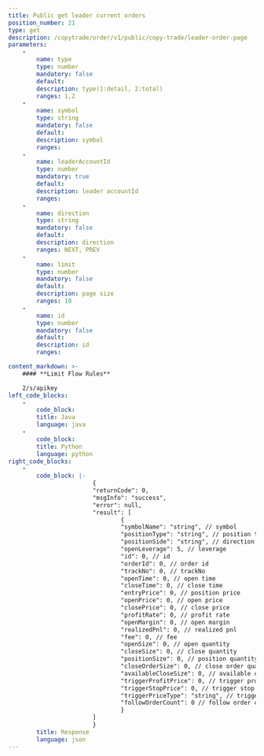```yaml
---
title: Public get leader current orders
position_number: 21
type: get
description: /copytrade/order/v1/public/copy-trade/leader-order-page
parameters:
    -
        name: type
        type: number
        mandatory: false
        default:
        description: type(1:detail, 2:total)
        ranges: 1,2
    -
        name: symbol
        type: string
        mandatory: false
        default:
        description: symbol
        ranges:
    -
        name: leaderAccountId
        type: number
        mandatory: true
        default:
        description: leader accountId
        ranges:
    -
        name: direction
        type: string
        mandatory: false
        default:
        description: direction
        ranges: NEXT, PREV
    -
        name: limit
        type: number
        mandatory: false
        default:
        description: page size
        ranges: 10
    -
        name: id
        type: number
        mandatory: false
        default:
        description: id
        ranges:

content_markdown: >-
    #### **Limit Flow Rules**

    2/s/apikey
left_code_blocks:
    -
        code_block:
        title: Java
        language: java
    -
        code_block:
        title: Python
        language: python
right_code_blocks:
    -
        code_block: |-
                        {
                        "returnCode": 0,
                        "msgInfo": "success",
                        "error": null,
                        "result": [
                                {
                                "symbolName": "string", // symbol
                                "positionType": "string", // position type:CROSSED;ISOLATED
                                "positionSide": "string", // direction:LONG;SHORT
                                "openLeverage": 5, // leverage
                                "id": 0, // id
                                "orderId": 0, // order id
                                "trackNo": 0, // trackNo
                                "openTime": 0, // open time
                                "closeTime": 0, // close time
                                "entryPrice": 0, // position price
                                "openPrice": 0, // open price
                                "closePrice": 0, // close price
                                "profitRate": 0, // profit rate
                                "openMargin": 0, // open margin
                                "realizedPnl": 0, // realized pnl
                                "fee": 0, // fee
                                "openSize": 0, // open quantity
                                "closeSize": 0, // close quantity
                                "positionSize": 0, // position quantity
                                "closeOrderSize": 0, // close order quantity
                                "availableCloseSize": 0, // available close quantity
                                "triggerProfitPrice": 0, // trigger profit price
                                "triggerStopPrice": 0, // trigger stop price
                                "triggerPriceType": "string", // trigger price type:LATEST_PRICE,MARK_PRICE
                                "followOrderCount": 0 // follow order count
                                }
                        ]
                        }
        title: Response
        language: json
---
```

